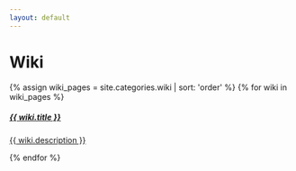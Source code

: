 ```yaml
---
layout: default
---
```


<div class="container">
    <h1>Wiki</h1>
    <div class="wikiPages">
        <div class="row">
            {% assign wiki_pages = site.categories.wiki | sort: 'order' %}
            {% for wiki in wiki_pages %}
            <div class="col-sm-3">
                <a href="{{ wiki.url | relative_url }}" class="wiki-a">
                    <div class="card text-center wiki-item">
                        <i class="{{ wiki.icon }} fa-9x"></i>
                        <div class="card-body">
                            <h5 class="card-title">{{ wiki.title }}</h5>
                            <p class="card-text">{{ wiki.description }}</p>
                        </div>
                    </div>
                </a>
            </div>
            {% endfor %}
        </div>
    </div>
</div>